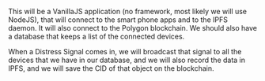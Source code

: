 This will be a VanillaJS application (no framework, most likely we will use NodeJS), that will connect to the smart phone apps and to the IPFS daemon. It will also connect to the Polygon blockchain. We should also have a database that keeps a list of the connected devices.

When a Distress Signal comes in, we will broadcast that signal to all the devices that we have in our database, and we will also record the data in IPFS, and we will save the CID of that object on the blockchain.